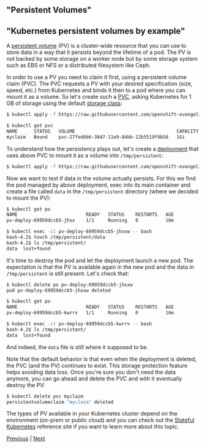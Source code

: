 ## "Persistent Volumes"
## "Kubernetes persistent volumes by example"

A [persistent volume](https://kubernetes.io/docs/concepts/storage/persistent-volumes/) (PV) is a cluster-wide resource that you can use to store data in a way that it persists beyond the lifetime of a pod. The PV is not backed by some storage on a worker node but by some storage system such as EBS or NFS or a distributed filesystem like Ceph.

In order to use a PV you need to claim it first, using a persistent volume claim (PVC). The PVC requests a PV with your desired specification (size, speed, etc.) from Kubernetes and binds it then to a pod where you can mount it as a volume. So let's create such a [PVC](https://github.com/mhausenblas/kbe/blob/master/specs/pv/pvc.yaml), asking Kubernetes for 1 GB of storage using the default [storage class](https://kubernetes.io/docs/concepts/storage/storage-classes/):

```bash
$ kubectl apply -f https://raw.githubusercontent.com/openshift-evangelists/kbe/master/specs/pv/pvc.yaml

$ kubectl get pvc
NAME      STATUS   VOLUME                                     CAPACITY   ACCESS MODES   STORAGECLASS    AGE
myclaim   Bound    pvc-27fed6b6-3047-11e9-84bb-12b5519f9b58   1Gi        RWO            gp2-encrypted   18m
```

To understand how the persistency plays out, let's create a [deployment](https://github.com/mhausenblas/kbe/blob/master/specs/pv/deploy.yaml) that uses above PVC to mount it as a volume into `/tmp/persistent`:

```bash
$ kubectl apply -f https://raw.githubusercontent.com/openshift-evangelists/kbe/master/specs/pv/deploy.yaml
```

Now we want to test if data in the volume actually persists. For this we find the pod managed by above deployment, exec into its main container and create a file called `data` in the `/tmp/persistent` directory (where we decided to mount the PV):

```bash
$ kubectl get po
NAME                         READY   STATUS    RESTARTS   AGE
pv-deploy-69959dccb5-jhxx    1/1     Running   0          16m

$ kubectl exec -it pv-deploy-69959dccb5-jhxxw -- bash
bash-4.2$ touch /tmp/persistent/data
bash-4.2$ ls /tmp/persistent/
data  lost+found
```

It's time to destroy the pod and let the deployment launch a new pod. The expectation is that the PV is available again in the new pod and the data in `/tmp/persistent` is still present. Let's check that:

```bash
$ kubectl delete po pv-deploy-69959dccb5-jhxxw
pod pv-deploy-69959dccb5-jhxxw deleted

$ kubectl get po
NAME                         READY   STATUS    RESTARTS   AGE
pv-deploy-69959dccb5-kwrrv   1/1     Running   0          16m

$ kubectl exec -it pv-deploy-69959dccb5-kwrrv -- bash
bash-4.2$ ls /tmp/persistent/
data  lost+found
```

And indeed, the `data` file is still where it supposed to be.

Note that the default behavior is that even when the deployment is deleted, the PVC (and the PV) continues to exist. This storage protection feature helps avoiding data loss. Once you're sure you don't need the data anymore, you can go ahead and delete the PVC and with it eventually destroy the PV:

```bash
$ kubectl delete pvc myclaim
persistentvolumeclaim "myclaim" deleted
```

The types of PV available in your Kubernetes cluster depend on the environment (on-prem or public cloud) and you can check out the [Stateful Kubernetes](https://stateful.kubernetes.sh/#storage) reference site if you want to learn more about this topic.

[Previous](/page/k8s/page/volumes) | [Next](/page/k8s/page/secrets)
